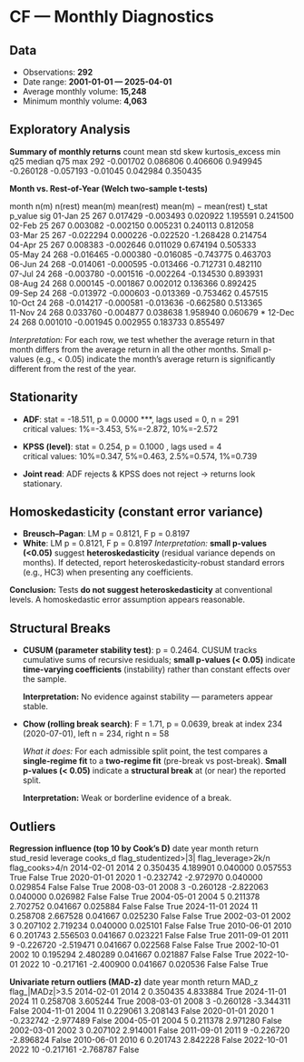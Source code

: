 # CF — Monthly Diagnostics

## Data

- Observations: **292**  
- Date range: **2001-01-01 — 2025-04-01**
- Average monthly volume: **15,248**  
- Minimum monthly volume: **4,063**


## Exploratory Analysis

**Summary of monthly returns**
 count      mean      std     skew  kurtosis_excess       min       q25   median      q75      max
   292 -0.001702 0.086806 0.406606         0.949945 -0.260128 -0.057193 -0.01045 0.042984 0.350435


**Month vs. Rest-of-Year (Welch two-sample t-tests)**

 month  n(m)  n(rest)   mean(m)  mean(rest)  mean(m) − mean(rest)    t_stat  p_value sig
01-Jan    25      267  0.017429   -0.003493              0.020922  1.195591 0.241500    
02-Feb    25      267  0.003082   -0.002150              0.005231  0.240113 0.812058    
03-Mar    25      267 -0.022294    0.000226             -0.022520 -1.268428 0.214754    
04-Apr    25      267  0.008383   -0.002646              0.011029  0.674194 0.505333    
05-May    24      268 -0.016465   -0.000380             -0.016085 -0.743775 0.463703    
06-Jun    24      268 -0.014061   -0.000595             -0.013466 -0.712731 0.482110    
07-Jul    24      268 -0.003780   -0.001516             -0.002264 -0.134530 0.893931    
08-Aug    24      268  0.000145   -0.001867              0.002012  0.136366 0.892425    
09-Sep    24      268 -0.013972   -0.000603             -0.013369 -0.753462 0.457515    
10-Oct    24      268 -0.014217   -0.000581             -0.013636 -0.662580 0.513365    
11-Nov    24      268  0.033760   -0.004877              0.038638  1.958940 0.060679   *
12-Dec    24      268  0.001010   -0.001945              0.002955  0.183733 0.855497    

_Interpretation:_ For each row, we test whether the average return in that month differs from the average return in all the other months. Small p-values (e.g., < 0.05) indicate the month’s average return is significantly different from the rest of the year.


## Stationarity

- **ADF**: stat = -18.511, p = 0.0000 ***, lags used = 0, n = 291  
  critical values: 1%=-3.453, 5%=-2.872, 10%=-2.572

- **KPSS (level)**: stat = 0.254, p = 0.1000 , lags used = 4  
  critical values: 10%=0.347, 5%=0.463, 2.5%=0.574, 1%=0.739

- **Joint read**: ADF rejects & KPSS does not reject → returns look stationary.


## Homoskedasticity (constant error variance)

- **Breusch–Pagan**: LM p = 0.8121, F p = 0.8197  
- **White**: LM p = 0.8121, F p = 0.8197
  *Interpretation:* **small p-values (<0.05)** suggest **heteroskedasticity** (residual variance depends on months). If detected, report heteroskedasticity-robust standard errors (e.g., HC3) when presenting any coefficients.

**Conclusion:** Tests **do not suggest heteroskedasticity** at conventional levels. A homoskedastic error assumption appears reasonable.


## Structural Breaks

- **CUSUM (parameter stability test)**: p = 0.2464. CUSUM tracks cumulative sums of recursive residuals; **small p-values (< 0.05)** indicate **time-varying coefficients** (instability) rather than constant effects over the sample.

  **Interpretation:** No evidence against stability — parameters appear stable.

- **Chow (rolling break search)**: F = 1.71, p = 0.0639, break at index 234 (2020-07-01), left n = 234, right n = 58

  *What it does:* For each admissible split point, the test compares a **single-regime fit** to a **two-regime fit** (pre-break vs post-break). **Small p-values (< 0.05)** indicate a **structural break** at (or near) the reported split.

  **Interpretation:** Weak or borderline evidence of a break.


## Outliers

**Regression influence (top 10 by Cook’s D)**
      date  year  month    return  stud_resid  leverage  cooks_d  flag_studentized>|3|  flag_leverage>2k/n  flag_cooks>4/n
2014-02-01  2014      2  0.350435    4.189901  0.040000 0.057553                  True               False            True
2020-01-01  2020      1 -0.232742   -2.972970  0.040000 0.029854                 False               False            True
2008-03-01  2008      3 -0.260128   -2.822063  0.040000 0.026982                 False               False            True
2004-05-01  2004      5  0.211378    2.702752  0.041667 0.025884                 False               False            True
2024-11-01  2024     11  0.258708    2.667528  0.041667 0.025230                 False               False            True
2002-03-01  2002      3  0.207102    2.719234  0.040000 0.025101                 False               False            True
2010-06-01  2010      6  0.201743    2.556503  0.041667 0.023221                 False               False            True
2011-09-01  2011      9 -0.226720   -2.519471  0.041667 0.022568                 False               False            True
2002-10-01  2002     10  0.195294    2.480289  0.041667 0.021887                 False               False            True
2022-10-01  2022     10 -0.217161   -2.400900  0.041667 0.020536                 False               False            True


**Univariate return outliers (MAD-z)**
      date  year  month    return     MAD_z  flag_|MADz|>3.5
2014-02-01  2014      2  0.350435  4.833884             True
2024-11-01  2024     11  0.258708  3.605244             True
2008-03-01  2008      3 -0.260128 -3.344311            False
2004-11-01  2004     11  0.229061  3.208143            False
2020-01-01  2020      1 -0.232742 -2.977489            False
2004-05-01  2004      5  0.211378  2.971280            False
2002-03-01  2002      3  0.207102  2.914001            False
2011-09-01  2011      9 -0.226720 -2.896824            False
2010-06-01  2010      6  0.201743  2.842228            False
2022-10-01  2022     10 -0.217161 -2.768787            False
